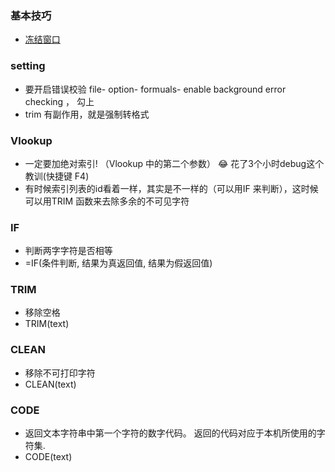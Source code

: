 ### 基本技巧
- [冻结窗口](https://baijiahao.baidu.com/s?id=1644350185150069089&wfr=spider&for=pc)


### setting
- 要开启错误校验
file- option- formuals- enable background error checking ， 勾上
- trim 有副作用，就是强制转格式

### Vlookup
- 一定要加绝对索引! （Vlookup 中的第二个参数）
:joy: 花了3个小时debug这个教训(快捷键 F4)
- 有时候索引列表的id看着一样，其实是不一样的（可以用IF 来判断），这时候可以用TRIM 函数来去除多余的不可见字符

### IF
- 判断两字字符是否相等
- =IF(条件判断, 结果为真返回值, 结果为假返回值)

### TRIM
- 移除空格
- TRIM(text)

### CLEAN
- 移除不可打印字符
- CLEAN(text)

### CODE
- 返回文本字符串中第一个字符的数字代码。 返回的代码对应于本机所使用的字符集.
- CODE(text)
